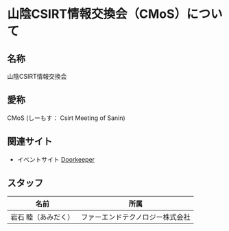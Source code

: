 # 山陰CSIRT情報交換会（CMoS）について

## 名称

山陰CSIRT情報交換会

## 愛称

CMoS (しーもす： Csirt Meeting of Sanin)

## 関連サイト

* イベントサイト [Doorkeeper](https://cmos.doorkeeper.jp)

## スタッフ

| 名前 | 所属 |
|---|---|
| 岩石 睦（あみだく） | ファーエンドテクノロジー株式会社 |

